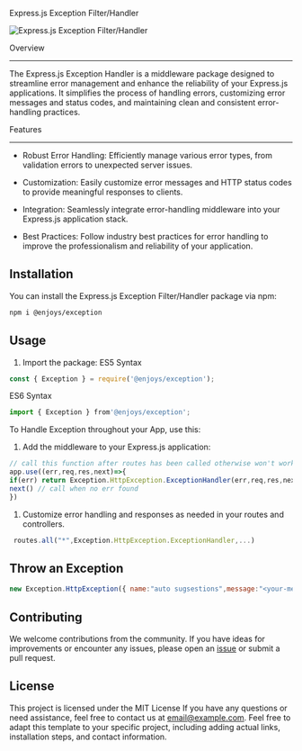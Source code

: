 
Express.js Exception Filter/Handler

  

![Express.js Exception Filter/Handler](https://assets-docs.b-cdn.net/assets/madebyEnjoys.png)

  

Overview

--------

  

The Express.js Exception Handler is a middleware package designed to streamline error management and enhance the reliability of your Express.js applications. It simplifies the process of handling errors, customizing error messages and status codes, and maintaining clean and consistent error-handling practices.

  

Features

--------

  

- Robust Error Handling: Efficiently manage various error types, from validation errors to unexpected server issues.

  

- Customization: Easily customize error messages and HTTP status codes to provide meaningful responses to clients.
  

- Integration: Seamlessly integrate error-handling middleware into your Express.js application stack. 
- Best Practices: Follow industry best practices for error handling to improve the professionalism and reliability of your application.  

Installation
------------

  

You can install the Express.js Exception Filter/Handler package via npm:

```bash
npm i @enjoys/exception
```  
Usage
-----  

1. Import the package: 
 ES5 Syntax
```javascript
const { Exception } = require('@enjoys/exception');
```  
 ES6 Syntax
```javascript
import { Exception } from'@enjoys/exception';
``` 
To Handle Exception throughout your App, use this:
1. Add the middleware to your Express.js application:  
```javascript
// call this function after routes has been called otherwise won't works
app.use((err,req,res,next)=>{
if(err) return Exception.HttpException.ExceptionHandler(err,req,res,next) // handler error and send response 
next() // call when no err found
}) 
``` 
 
1. Customize error handling and responses as needed in your routes and controllers.
```javascript
 routes.all("*",Exception.HttpException.ExceptionHandler,...)
```  
## Throw an Exception
```js 
new Exception.HttpException({ name:"auto sugsestions",message:"<your-message>",stack:"your stack must be string or a object"})
```
Contributing
------------  

We welcome contributions from the community. If you have ideas for improvements or encounter any issues, please open an [issue](https://github.com/Mullayam/exception-filter/issues) or submit a pull request.
  

License
------- 

This project is licensed under the MIT License 
If you have any questions or need assistance, feel free to contact us at <email@example.com>.
Feel free to adapt this template to your specific project, including adding actual links, installation steps, and contact information.